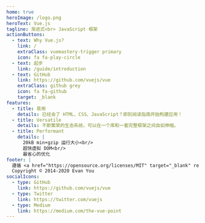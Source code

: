 ```yaml
---
home: true
heroImage: /logo.png
heroText: Vue.js
tagline: 渐进式<br> JavaScript 框架
actionButtons:
  - text: Why Vue.js?
    link: /
    extraClass: vuemastery-trigger primary
    icon: fa fa-play-circle
  - text: 起步
    link: /guide/introduction
  - text: GitHub
    link: https://github.com/vuejs/vue
    extraClass: github grey
    icon: fa fa-github
    target: _blank
features:
  - title: 易用
    details: 已经会了 HTML、CSS、JavaScript？即刻阅读指南开始构建应用！
  - title: Versatile
    details: 不断繁荣的生态系统，可以在一个库和一套完整框架之间自如伸缩。
  - title: Performant
    details: |
      20kB min+gzip 运行大小<br/>
      超快虚拟 DOM<br/>
      最省心的优化
footer: |
  遵循 <a href="https://opensource.org/licenses/MIT" target="_blank" rel="noopener">MIT 开源协议</a><br>
  Copyright © 2014-2020 Evan You
socialIcons:
  - type: GitHub
    link: https://github.com/vuejs/vue
  - type: Twitter
    link: https://twitter.com/vuejs
  - type: Medium
    link: https://medium.com/the-vue-point
---
```


<common-vuemastery-video-modal/>

